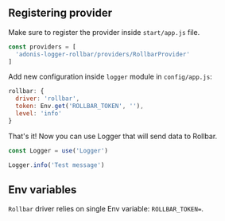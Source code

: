 ## Registering provider

Make sure to register the provider inside `start/app.js` file.

```js
const providers = [
  'adonis-logger-rollbar/providers/RollbarProvider'
]
```

Add new configuration inside `logger` module in `config/app.js`:
```js
rollbar: {
  driver: 'rollbar',
  token: Env.get('ROLLBAR_TOKEN', ''),
  level: 'info'
}
```

That's it! Now you can use Logger that will send data to Rollbar.

```js
const Logger = use('Logger')

Logger.info('Test message')

```

## Env variables

`Rollbar` driver relies on single Env variable: `ROLLBAR_TOKEN=`.
